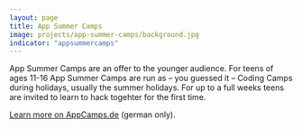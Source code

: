 ```yaml
---
layout: page
title: App Summer Camps
image: projects/app-summer-camps/background.jpg
indicator: "appsummercamps"
---
```


App Summer Camps are an offer to the younger audience. For teens of ages 11-16 App Summer Camps are run as – you guessed it – Coding Camps during holidays, usually the summer holidays. For up to a full weeks teens are invited to learn to hack togehter for the first time.

<a href="http://www.appcamps.de/" target="_blank" >Learn more on AppCamps.de</a> (german only).


